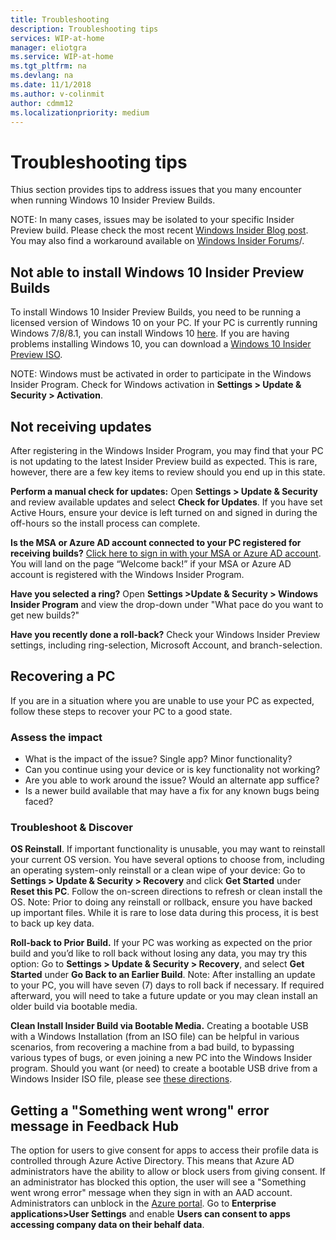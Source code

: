 ```yaml
---
title: Troubleshooting 
description: Troubleshooting tips 
services: WIP-at-home
manager: eliotgra
ms.service: WIP-at-home
ms.tgt_pltfrm: na
ms.devlang: na
ms.date: 11/1/2018
ms.author: v-colinmit
author: cdmm12
ms.localizationpriority: medium
---
```


# Troubleshooting tips 

Thius section provides tips to address issues that you many encounter when running Windows 10 Insider Preview Builds. 

NOTE: In many cases, issues may be isolated to your specific Insider Preview build. Please check the most recent [Windows Insider Blog post](https://blogs.windows.com/blog/tag/windows-insider-program/). You may also find a workaround available on [Windows Insider Forums](https://answers.microsoft.com/en-us/insider/forum/insider_wintp-insiderplat_pc?sort=lastreplydate&dir=desc&tab=threads&status=all&mod=&modAge=&advFil=&postedAfter=&postedBefore=&threadType=all&tm=1475533679179)/. 

## Not able to install Windows 10 Insider Preview Builds 
To install Windows 10 Insider Preview Builds, you need to be running a licensed version of Windows 10 on your PC. If your PC is currently running Windows 7/8/8.1, you can install Windows 10 [here](https://www.microsoft.com/en-us/windows/get-windows-10?step=Win10Question1). If you are having problems installing Windows 10, you can download a [Windows 10 Insider Preview ISO](https://www.microsoft.com/en-us/software-download/windowsinsiderpreviewadvanced). 

NOTE: Windows must be activated in order to participate in the Windows Insider Program. Check for Windows activation in __Settings > Update & Security > Activation__.

## Not receiving updates
After registering in the Windows Insider Program, you may find that your PC is not updating to the latest Insider Preview build as expected. This is rare, however, there are a few key items to review should you end up in this state.

__Perform a manual check for updates:__ Open __Settings > Update & Security__ and review available updates and select __Check for Updates__. If you have set Active Hours, ensure your device is left turned on and signed in during the off-hours so the install process can complete.

__Is the MSA or Azure AD account connected to your PC registered for receiving builds?__ [Click here to sign in with your MSA or Azure AD account](https://insider.windows.com/en-us/insidersigninboth/). You will land on the page “Welcome back!” if your MSA or Azure AD account is registered with the Windows Insider Program.

__Have you selected a ring?__ Open __Settings >Update & Security > Windows Insider Program__ and view the drop-down under "What pace do you want to get new builds?"

__Have you recently done a roll-back?__ Check your Windows Insider Preview settings, including ring-selection, Microsoft Account, and branch-selection.

## Recovering a PC
If you are in a situation where you are unable to use your PC as expected, follow these steps to recover your PC to a good state.

### Assess the impact
* What is the impact of the issue? Single app?  Minor functionality? 
* Can you continue using your device or is key functionality not working? 
* Are you able to work around the issue? Would an alternate app suffice? 
* Is a newer build available that may have a fix for any known bugs being faced?

### Troubleshoot & Discover
__OS Reinstall__. If important functionality is unusable, you may want to reinstall your current OS version. You have several options to choose from, including an operating system-only reinstall or a clean wipe of your device: Go to __Settings > Update & Security > Recovery__ and click __Get Started__ under __Reset this PC__. Follow the on-screen directions to refresh or clean install the OS. Note: Prior to doing any reinstall or rollback, ensure you have backed up important files.  While it is rare to lose data during this process, it is best to back up key data.

__Roll-back to Prior Build.__ If your PC was working as expected on the prior build and you’d like to roll back without losing any data, you may try this option: Go to __Settings > Update & Security > Recovery__, and select __Get Started__ under __Go Back to an Earlier Build__. Note: After installing an update to your PC, you will have seven (7) days to roll back if necessary.  If required afterward, you will need to take a future update or you may clean install an older build via bootable media.

__Clean Install Insider Build via Bootable Media.__ Creating a bootable USB with a Windows Installation (from an ISO file) can be helpful in various scenarios, from recovering a machine from a bad build, to bypassing various types of bugs, or even joining a new PC into the Windows Insider program. Should you want (or need) to create a bootable USB drive from a Windows Insider ISO file, please see [these directions](https://answers.microsoft.com/en-us/insider/forum/insider_wintp-insider_install-insiderplat_pc/creating-a-bootable-usb-for-windows-insider-isos/9ebe3cbc-3c8b-4052-9484-0b7cc9b63bec?tm=1519414191218).

## Getting a "Something went wrong" error message in Feedback Hub
The option for users to give consent for apps to access their profile data is controlled through Azure Active Directory. This means that Azure AD administrators have the ability to allow or block users from giving consent. If an administrator has blocked this option, the user will see a "Something went wrong error" message when they sign in with an AAD account. Administrators can unblock in the [Azure portal](https://portal.azure.com/). Go to __Enterprise applications>User Settings__ and enable __Users can consent to apps accessing company data on their behalf data__. 